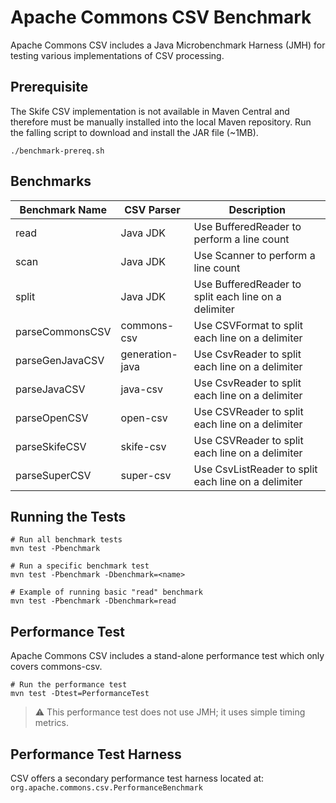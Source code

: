 <!---
 Licensed to the Apache Software Foundation (ASF) under one or more
 contributor license agreements.  See the NOTICE file distributed with
 this work for additional information regarding copyright ownership.
 The ASF licenses this file to You under the Apache License, Version 2.0
 (the "License"); you may not use this file except in compliance with
 the License.  You may obtain a copy of the License at

      http://www.apache.org/licenses/LICENSE-2.0

 Unless required by applicable law or agreed to in writing, software
 distributed under the License is distributed on an "AS IS" BASIS,
 WITHOUT WARRANTIES OR CONDITIONS OF ANY KIND, either express or implied.
 See the License for the specific language governing permissions and
 limitations under the License.
-->

Apache Commons CSV Benchmark
===================

Apache Commons CSV includes a Java Microbenchmark Harness (JMH) for testing various implementations
of CSV processing.

Prerequisite
-------------

The Skife CSV implementation is not available in Maven Central and therefore must be manually
installed into the local Maven repository. Run the falling script to download and install
the JAR file (~1MB).

```shell
./benchmark-prereq.sh
```

Benchmarks
-------------

Benchmark Name  | CSV Parser      | Description
--------------- | --------------- | -------------
read            | Java JDK        | Use BufferedReader to perform a line count
scan            | Java JDK        | Use Scanner to perform a line count
split           | Java JDK        | Use BufferedReader to split each line on a delimiter
parseCommonsCSV | commons-csv     | Use CSVFormat to split each line on a delimiter
parseGenJavaCSV | generation-java | Use CsvReader to split each line on a delimiter
parseJavaCSV    | java-csv        | Use CsvReader to split each line on a delimiter
parseOpenCSV    | open-csv        | Use CSVReader to split each line on a delimiter
parseSkifeCSV   | skife-csv       | Use CSVReader to split each line on a delimiter
parseSuperCSV   | super-csv       | Use CsvListReader to split each line on a delimiter

Running the Tests
-------------

```shell
# Run all benchmark tests
mvn test -Pbenchmark

# Run a specific benchmark test
mvn test -Pbenchmark -Dbenchmark=<name>

# Example of running basic "read" benchmark
mvn test -Pbenchmark -Dbenchmark=read
```

Performance Test
-------------

Apache Commons CSV includes a stand-alone performance test which only covers commons-csv.

```shell
# Run the performance test
mvn test -Dtest=PerformanceTest
```

> :warning: This performance test does not use JMH; it uses simple timing metrics.

Performance Test Harness
-------------

CSV offers a secondary performance test harness located at: `org.apache.commons.csv.PerformanceBenchmark`
